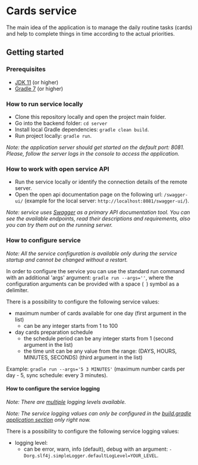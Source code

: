 # Cards service

The main idea of the application is to manage the daily routine tasks (cards)
and help to complete things in time according to the actual priorities.

## Getting started

### Prerequisites

- [JDK 11](https://jdk.java.net/java-se-ri/11) (or higher)
- [Gradle 7](https://gradle.org/releases/) (or higher)

### How to run service locally

- Clone this repository locally and open the project main folder.
- Go into the backend folder: `cd server`
- Install local Gradle dependencies: `gradle clean build`.
- Run project locally: `gradle run`.

_Note: the application server should get started on the default port: 8081.
Please, follow the server logs in the console to access the application._

### How to work with open service API

- Run the service locally or identify the connection details of the remote server.
- Open the open api documentation page on the following url: `/swagger-ui/`
  (example for the local server: `http://localhost:8081/swagger-ui/`).

_Note: service uses [Swagger](https://swagger.io/) as a primary API documentation tool.
You can see the available endpoints, read their descriptions and requirements,
also you can try them out on the running server._

### How to configure service

_Note: All the service configuration is available only during the service startup and cannot be changed without a restart._

In order to configure the service you can use the standard run command with an additional 'args' argument:
`gradle run --args=''`, where the configuration arguments can be provided with a space (` `) symbol as a delimiter.

There is a possibility to configure the following service values:

- maximum number of cards available for one day (first argument in the list)
  - can be any integer starts from 1 to 100
- day cards preparation schedule
  - the schedule period can be any integer starts from 1 (second argument in the list)
  - the time unit can be any value from the range: (DAYS, HOURS, MINUTES, SECONDS) (third argument in the list)

Example: `gradle run --args='5 3 MINUTES'` (maximum number cards per day - 5, sync schedule: every 3 minutes).

#### How to configure the service logging

_Note: There are [multiple](https://sematext.com/blog/logging-levels/) logging levels available._

_Note: The service logging values can only be configured in the [build.gradle application section](./build.gradle) only right now._

There is a possibility to configure the following service logging values:

- logging level: 
  - can be error, warn, info (default), debug with an argument: ``-Dorg.slf4j.simpleLogger.defaultLogLevel=YOUR_LEVEL``.


